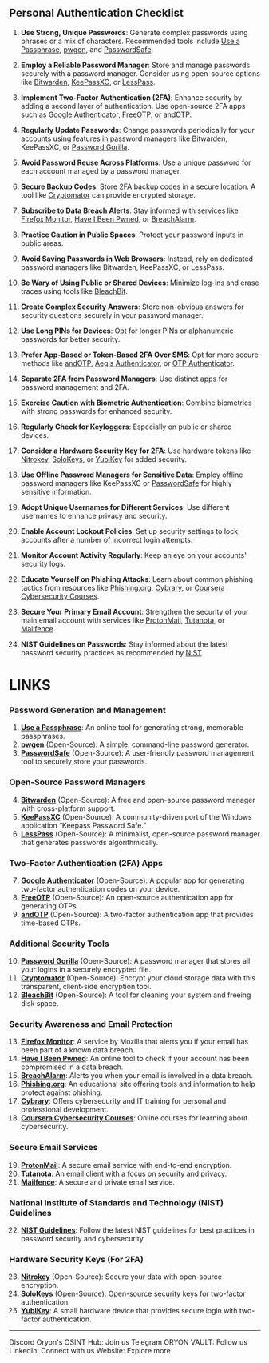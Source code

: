 
## Personal Authentication Checklist

1. **Use Strong, Unique Passwords**: Generate complex passwords using phrases or a mix of characters. Recommended tools include [Use a Passphrase](https://www.useapassphrase.com/), [pwgen](https://sourceforge.net/projects/pwgen/), and [PasswordSafe](https://pwsafe.org/).

2. **Employ a Reliable Password Manager**: Store and manage passwords securely with a password manager. Consider using open-source options like [Bitwarden](https://bitwarden.com/), [KeePassXC](https://keepassxc.org/), or [LessPass](https://lesspass.com/).

3. **Implement Two-Factor Authentication (2FA)**: Enhance security by adding a second layer of authentication. Use open-source 2FA apps such as [Google Authenticator](https://github.com/google/google-authenticator), [FreeOTP](https://freeotp.github.io/), or [andOTP](https://github.com/andOTP/andOTP).

4. **Regularly Update Passwords**: Change passwords periodically for your accounts using features in password managers like Bitwarden, KeePassXC, or [Password Gorilla](https://github.com/zdia/gorilla).

5. **Avoid Password Reuse Across Platforms**: Use a unique password for each account managed by a password manager.

6. **Secure Backup Codes**: Store 2FA backup codes in a secure location. A tool like [Cryptomator](https://cryptomator.org/) can provide encrypted storage.

7. **Subscribe to Data Breach Alerts**: Stay informed with services like [Firefox Monitor](https://monitor.firefox.com/), [Have I Been Pwned](https://haveibeenpwned.com/), or [BreachAlarm](https://breachalarm.com/).

8. **Practice Caution in Public Spaces**: Protect your password inputs in public areas.

9. **Avoid Saving Passwords in Web Browsers**: Instead, rely on dedicated password managers like Bitwarden, KeePassXC, or LessPass.

10. **Be Wary of Using Public or Shared Devices**: Minimize log-ins and erase traces using tools like [BleachBit](https://www.bleachbit.org/).

11. **Create Complex Security Answers**: Store non-obvious answers for security questions securely in your password manager.

12. **Use Long PINs for Devices**: Opt for longer PINs or alphanumeric passwords for better security.

13. **Prefer App-Based or Token-Based 2FA Over SMS**: Opt for more secure methods like [andOTP](https://github.com/andOTP/andOTP), [Aegis Authenticator](https://getaegis.app/), or [OTP Authenticator](https://github.com/0xbb/otp-authenticator).

14. **Separate 2FA from Password Managers**: Use distinct apps for password management and 2FA.

15. **Exercise Caution with Biometric Authentication**: Combine biometrics with strong passwords for enhanced security.

16. **Regularly Check for Keyloggers**: Especially on public or shared devices.

17. **Consider a Hardware Security Key for 2FA**: Use hardware tokens like [Nitrokey](https://www.nitrokey.com/), [SoloKeys](https://solokeys.com/), or [YubiKey](https://www.yubico.com/) for added security.

18. **Use Offline Password Managers for Sensitive Data**: Employ offline password managers like KeePassXC or [PasswordSafe](https://pwsafe.org/) for highly sensitive information.

19. **Adopt Unique Usernames for Different Services**: Use different usernames to enhance privacy and security.

20. **Enable Account Lockout Policies**: Set up security settings to lock accounts after a number of incorrect login attempts.

21. **Monitor Account Activity Regularly**: Keep an eye on your accounts' security logs.

22. **Educate Yourself on Phishing Attacks**: Learn about common phishing tactics from resources like [Phishing.org](https://www.phishing.org/), [Cybrary](https://www.cybrary.it/), or [Coursera Cybersecurity Courses](https://www.coursera.org/).

1. **Secure Your Primary Email Account**: Strengthen the security of your main email account with services like [ProtonMail](https://protonmail.com/), [Tutanota](https://tutanota.com/), or [Mailfence](https://mailfence.com/).
2. **NIST Guidelines on Passwords**: Stay informed about the latest password security practices as recommended by [NIST](https://pages.nist.gov/).

# LINKS

### Password Generation and Management
1. **[Use a Passphrase](https://www.useapassphrase.com/)**: An online tool for generating strong, memorable passphrases.
2. **[pwgen](https://sourceforge.net/projects/pwgen/)** (Open-Source): A simple, command-line password generator.
3. **[PasswordSafe](https://pwsafe.org/)** (Open-Source): A user-friendly password management tool to securely store your passwords.

### Open-Source Password Managers
4. **[Bitwarden](https://bitwarden.com/)** (Open-Source): A free and open-source password manager with cross-platform support.
5. **[KeePassXC](https://keepassxc.org/)** (Open-Source): A community-driven port of the Windows application “Keepass Password Safe.”
6. **[LessPass](https://lesspass.com/)** (Open-Source): A minimalist, open-source password manager that generates passwords algorithmically.

### Two-Factor Authentication (2FA) Apps
7. **[Google Authenticator](https://github.com/google/google-authenticator)** (Open-Source): A popular app for generating two-factor authentication codes on your device.
8. **[FreeOTP](https://freeotp.github.io/)** (Open-Source): An open-source authentication app for generating OTPs.
9. **[andOTP](https://github.com/andOTP/andOTP)** (Open-Source): A two-factor authentication app that provides time-based OTPs.

### Additional Security Tools
10. **[Password Gorilla](https://github.com/zdia/gorilla)** (Open-Source): A password manager that stores all your logins in a securely encrypted file.
11. **[Cryptomator](https://cryptomator.org/)** (Open-Source): Encrypt your cloud storage data with this transparent, client-side encryption tool.
12. **[BleachBit](https://www.bleachbit.org/)** (Open-Source): A tool for cleaning your system and freeing disk space.

### Security Awareness and Email Protection
13. **[Firefox Monitor](https://monitor.firefox.com/)**: A service by Mozilla that alerts you if your email has been part of a known data breach.
14. **[Have I Been Pwned](https://haveibeenpwned.com/)**: An online tool to check if your account has been compromised in a data breach.
15. **[BreachAlarm](https://breachalarm.com/)**: Alerts you when your email is involved in a data breach.
16. **[Phishing.org](https://www.phishing.org/)**: An educational site offering tools and information to help protect against phishing.
17. **[Cybrary](https://www.cybrary.it/)**: Offers cybersecurity and IT training for personal and professional development.
18. **[Coursera Cybersecurity Courses](https://www.coursera.org/)**: Online courses for learning about cybersecurity.

### Secure Email Services
19. **[ProtonMail](https://protonmail.com/)**: A secure email service with end-to-end encryption.
20. **[Tutanota](https://tutanota.com/)**: An email client with a focus on security and privacy.
21. **[Mailfence](https://mailfence.com/)**: A secure and private email service.

### National Institute of Standards and Technology (NIST) Guidelines
22. **[NIST Guidelines](https://pages.nist.gov/)**: Follow the latest NIST guidelines for best practices in password security and cybersecurity.

### Hardware Security Keys (For 2FA)
23. **[Nitrokey](https://www.nitrokey.com/)** (Open-Source): Secure your data with open-source encryption.
24. **[SoloKeys](https://solokeys.com/)** (Open-Source): Open-source security keys for two-factor authentication.
25. **[YubiKey](https://www.yubico.com/)**: A small hardware device that provides secure login with two-factor authentication.

***
Discord Oryon's OSINT Hub: Join us
Telegram ORYON VAULT: Follow us
LinkedIn: Connect with us
Website: Explore more
